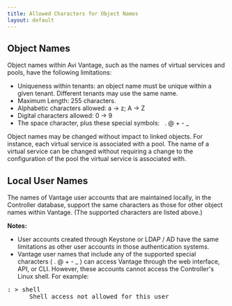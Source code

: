```yaml
---
title: Allowed Characters for Object Names
layout: default
---
```

## Object Names

Object names within Avi Vantage, such as the names of virtual services and pools, have the following limitations:

* Uniqueness within tenants: an object name must be unique within a given tenant. Different tenants may use the same name.
* Maximum Length: 255 characters.
* Alphabetic characters allowed: a -> z; A -> Z
* Digital characters allowed: 0 -> 9
* The space character, plus these special symbols:   . @ + - _

Object names may be changed without impact to linked objects. For instance, each virtual service is associated with a pool. The name of a virtual service can be changed without requiring a change to the configuration of the pool the virtual service is associated with.

## Local User Names

The names of Vantage user accounts that are maintained locally, in the Controller database, support the same characters as those for other object names within Vantage. (The supported characters are listed above.)

**Notes:**

* User accounts created through Keystone or LDAP / AD have the same limitations as other user accounts in those authentication systems.
* Vantage user names that include any of the supported special characters ( . @ + - _ ) can access Vantage through the web interface, API, or CLI. However, these accounts cannot access the Controller's Linux shell. For example:
<pre crayon="false" class="">: &gt; shell
      Shell access not allowed for this user</pre>